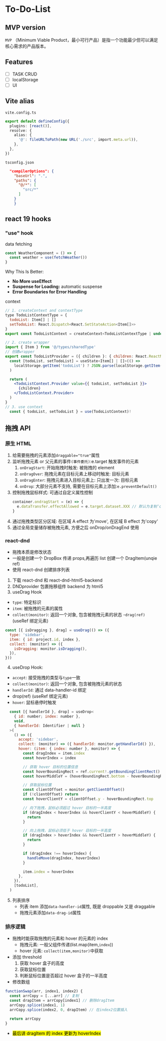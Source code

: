 # To-Do-List

## MVP version

`MVP` （Minimum Viable Product，最小可行产品）是指一个功能最少但可以满足核心需求的产品版本。

## Features

- [ ] TASK CRUD
- [ ] localStorage
- [ ] UI

## Vite alias

`vite.config.ts`

```ts
export default defineConfig({
  plugins: [react()],
  resolve: {
    alias: {
      '@': fileURLToPath(new URL('./src', import.meta.url)),
    },
  },
})
```

`tsconfig.json`

```json
  "compilerOptions": {
    "baseUrl": ".",
    "paths": {
      "@/*": [
        "src/*"
      ]
    }
    }
```

## react 19 hooks

### "use" hook

data fetching

```jsx
const WeatherComponent = () => {
  const weather = use(fetchWeather())
}
```

Why This Is Better:

- **No More useEffect**
- **Suspense for Loading:** automatic suspense
- **Error Boundaries for Error Handling**

context

```jsx
// 1. createContext and contextType
type TodoListContextType = {
  todoList: Item[] | []
  setTodoList: React.Dispatch<React.SetStateAction<Item[]>>
}
export const TodoListContext = createContext<TodoListContextType | undefined>(undefined)

// 2. create wrapper
import { Item } from '@/types/sharedType'
// 创建wrapper
export const TodoListProvider = ({ children }: { children: React.ReactNode }) => {
  const [todoList, setTodoList] = useState<Item[] | []>(() =>
    localStorage.getItem('todoList') ? JSON.parse(localStorage.getItem('todoList')!) : [],
  )

  return (
    <TodoListContext.Provider value={{ todoList, setTodoList }}>
      {children}
    </TodoListContext.Provider>
  )
}
// 3. use context
  const { todoList, setTodoList } = use(TodoListContext)!
```

## 拖拽 API

### 原生 HTML

1. 给需要拖拽的元素添加`draggable="true"`属性
2. 监听拖拽元素 or 父元素的事件`(事件委托)`:e.target 触发事件的元素
   1. `onDragStart`: 开始拖拽时触发: 被拖拽的 element
   2. `onDragOver`: 拖拽元素在目标元素上移动时触发: 目标元素
   3. `onDragEnter`: 拖拽元素进入目标元素上: 只出发一次: 目标元素
   4. `onDrop`: 大部分元素不支持, 需要在目标元素上添加:`e.preventDefault()`
3. 控制拖拽鼠标样式:
   可通过自定义属性控制
   ```js
   container.ondragStart = (e) => {
     e.dataTransfer.effectAllowed = e.target.dataset.XXX // 默认为复制‘copy’的鼠标样式
   }
   ```
4. 通过拖拽类型区分区域: 在区域 A effect 为'move', 在区域 B effect 为'copy'
5. 通过全局变量储存被拖拽元素, 方便之后 onDrop/onDragEnd 使用

### react-dnd

- 拖拽本质是修改状态
- 一般是创建一个 DropBox 传递 props,再遍历 list 创建一个 DragItem(unqie ref)
- 使用 react-dnd 创建排序列表

1. 下载 react-dnd 和 react-dnd-html5-backend
2. DNDprovider 包裹拖移组件 backend 为 html5
3. useDrag Hook<br>

- `type`: 特定标识
- `item`: 被拖拽的元素的属性
- `collect(monitor)`: 返回一个对象, 包含被拖拽元素的状态 -`drag(ref)`(useRef 绑定元素)

```jsx
const [{ isDragging }, drag] = useDrag(() => ({
  type: 'sidebar',
  item: { id: project.id, index },
  collect: (monitor) => ({
    isDragging: monitor.isDragging(),
  }),
}))
```

4. useDrop Hook:

- `accept`: 接受拖拽的类型与`type`一致
- `collect(monitor)`: 返回一个对象, 包含被拖拽元素的状态
- `handlerId`: 通过 data-handler-id 绑定
- drop(ref) (useRef 绑定元素)
- `hover`: 鼠标悬停时触发

```jsx
  const [{ handlerId }, drop] = useDrop<
    { id: number; index: number },
    void,
    { handlerId: Identifier | null }
  >(
    () => ({
      accept: 'sidebar',
      collect: (monitor) => ({ handlerId: monitor.getHandlerId() }),
      hover: (item: { index: number }, monitor) => {
        const dragIndex = item.index
        const hoverIndex = index

        // 获取 hover 目标的位置信息
        const hoverBoundingRect = ref.current!.getBoundingClientRect()
        const hoverMiddleY = (hoverBoundingRect.bottom - hoverBoundingRect.top) / 2

        // 获取鼠标位置
        const clientOffset = monitor.getClientOffset()
        if (!clientOffset) return
        const hoverClientY = clientOffset.y - hoverBoundingRect.top

        // 向下拖拽，鼠标必须超过 hover 目标的一半高度
        if (dragIndex < hoverIndex && hoverClientY < hoverMiddleY) {
          return
        }

        // 向上拖拽，鼠标必须低于 hover 目标的一半高度
        if (dragIndex > hoverIndex && hoverClientY > hoverMiddleY) {
          return
        }

        if (dragIndex !== hoverIndex) {
          handleMove(dragIndex, hoverIndex)
        }

        item.index = hoverIndex
      },
    }),
    [todoList],
  )
```

5. 列表排序
   - 列表 item 添加`data-handler-id`属性, 既是 droppable 又是 draggable
   - 拖拽元素添加`data-drag-id`属性

### 排序逻辑

- 拖拽时能获取拖拽的元素和 hover 的元素的 index
  - 拖拽元素: 一般父组件传递(list.map(item,`index`))
  - hover 元素: `collect(item,monitor)`中获取
- 添加 threshold
  1. 获取 hover 盒子的高度
  2. 获取鼠标位置
  3. 判断鼠标位置是否超过 hover 盒子的一半高度
- 修改数组

```js
functionSwap(arr, index1, index2) {
  const arrCopy = [...arr] // 复制
  const drapItem = arrCopy[index1] // 删除dragItem
  arrCopy.splice(index1, 1)
  arrCopy.splice(index2, 0, drapItem) // 在index2位置插入

  return arrCopy
}
```

- <mark>最后讲 dragItem 的 index 更新为 hoverIndex</mark>
